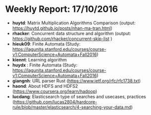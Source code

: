 # Weekly Report: 17/10/2016

- **huytd**: Matrix Multiplication Algorithms Comparison (output: https://huytd.github.io/posts/nhan-ma-tran.html)
- **rhacker**: Concurrent data structure and algorithm (output: https://github.com/rhacker/concurrent-skip-list )
- **hieuk09**: Finite Automata (Study: https://lagunita.stanford.edu/courses/course-v1:ComputerScience+Automata+Fall2016)
- **kiennt**: Learning algorithm
- **huydx** : Finite Automata (Study: https://lagunita.stanford.edu/courses/course-v1:ComputerScience+Automata+Fall2016)
- **giangnh**: URL parser Rust (https://www.ietf.org/rfc/rfc1738.txt)
- **haond**: About HDFS and HDFS2 (https://www.coursera.org/learn/hadoop)
- **lucdang**: Elasticsearch type of searches and usecases, practices (https://github.com/lucas2804/hardcore-rule/blob/master/elasticsearch/4-searching-your-data.md)
